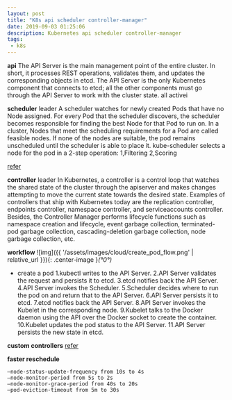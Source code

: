 ```yaml
---
layout: post
title: "K8s api scheduler controller-manager"
date: 2019-09-03 01:25:06
description: Kubernetes api scheduler controller-manager
tags:
 - k8s
---
```


**api**
The API Server is the main management point of the entire cluster. In short, it processes REST operations, validates them, and updates the corresponding objects in etcd.
The API Server is the only Kubernetes component that connects to etcd; all the other components must go through the API Server to work with the cluster state.
all activei

**scheduler**
leader
A scheduler watches for newly created Pods that have no Node assigned. For every Pod that the scheduler discovers, the scheduler becomes responsible for finding the best Node for that Pod to run on.
In a cluster, Nodes that meet the scheduling requirements for a Pod are called feasible nodes. If none of the nodes are suitable, the pod remains unscheduled until the scheduler is able to place it.
kube-scheduler selects a node for the pod in a 2-step operation:
1,Filtering
2,Scoring

[refer](https://kubernetes.io/docs/concepts/scheduling-eviction/scheduling-framework/#extension-points)

**controller**
leader
In Kubernetes, a controller is a control loop that watches the shared state of the cluster through the apiserver and makes changes attempting to move the current state towards the desired state. Examples of controllers that ship with Kubernetes today are the replication controller, endpoints controller, namespace controller, and serviceaccounts controller.
Besides, the Controller Manager performs lifecycle functions such as namespace creation and lifecycle, event garbage collection, terminated-pod garbage collection, cascading-deletion garbage collection, node garbage collection, etc.

**workflow**
![img]({{ '/assets/images/cloud/create_pod_flow.png' | relative_url }}){: .center-image }*(°0°)*

- create a pod
1.kubectl writes to the API Server.
2.API Server validates the request and persists it to etcd.
3.etcd notifies back the API Server.
4.API Server invokes the Scheduler.
5.Scheduler decides where to run the pod on and return that to the API Server.
6.API Server persists it to etcd.
7.etcd notifies back the API Server.
8.API Server invokes the Kubelet in the corresponding node.
9.Kubelet talks to the Docker daemon using the API over the Docker socket to create the container.
10.Kubelet updates the pod status to the API Server.
11.API Server persists the new state in etcd.

**custom controllers**
[refer](https://medium.com/@cloudark/kubernetes-custom-controllers-b6c7d0668fdf)


**faster reschedule**
```
–node-status-update-frequency from 10s to 4s
–node-monitor-period from 5s to 2s
–node-monitor-grace-period from 40s to 20s
–pod-eviction-timeout from 5m to 30s
```
